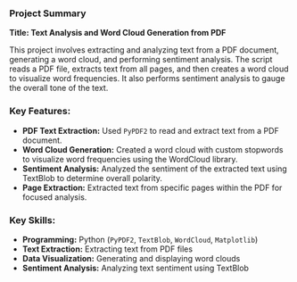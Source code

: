 ### Project Summary

**Title: Text Analysis and Word Cloud Generation from PDF**

This project involves extracting and analyzing text from a PDF document, generating a word cloud, and performing sentiment analysis. The script reads a PDF file, extracts text from all pages, and then creates a word cloud to visualize word frequencies. It also performs sentiment analysis to gauge the overall tone of the text.

### Key Features:
- **PDF Text Extraction:** Used `PyPDF2` to read and extract text from a PDF document.
- **Word Cloud Generation:** Created a word cloud with custom stopwords to visualize word frequencies using the WordCloud library.
- **Sentiment Analysis:** Analyzed the sentiment of the extracted text using TextBlob to determine overall polarity.
- **Page Extraction:** Extracted text from specific pages within the PDF for focused analysis.

### Key Skills:
- **Programming:** Python (`PyPDF2`, `TextBlob`, `WordCloud`, `Matplotlib`)
- **Text Extraction:** Extracting text from PDF files
- **Data Visualization:** Generating and displaying word clouds
- **Sentiment Analysis:** Analyzing text sentiment using TextBlob
